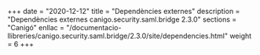 +++
date        = "2020-12-12"
title       = "Dependències externes"
description = "Dependències externes canigo.security.saml.bridge 2.3.0"
sections    = "Canigó"
enllac		= "/documentacio-llibreries/canigo.security.saml.bridge/2.3.0/site/dependencies.html"
weight		= 6
+++
